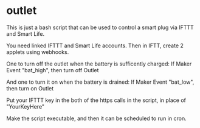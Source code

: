 # outlet

This is just a bash script that can be used to control a smart plug via IFTTT and Smart Life.

You need linked IFTTT and Smart Life accounts.
Then in IFTT, create 2 applets using webhooks.

One to turn off the outlet when the battery is sufficently charged:
If Maker Event "bat_high", then turn off Outlet

And one to turn it on when the battery is drained:
If Maker Event "bat_low", then turn on Outlet

Put your IFTTT key in the both of the https calls in the script, in place of "YourKeyHere"

Make the script executable, and then it can be scheduled to run in cron.

